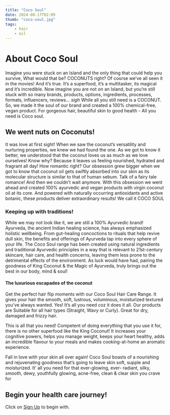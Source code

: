 ```yaml
---
title: "Coco Soul"
date: 2024-08-17T02:09
thumb: "coco-soul.jpg"
tags: 
    - hair
    - oil
---
```


# About Coco Soul

Imagine you were stuck on an Island and the only thing that could help you survive, What would that be? COCONUTS right? Of course we’ve all seen it in the movies! And it’s true. It’s a superfood, it’s a multitasker, its magical and it’s incredible. Now imagine you are not on an Island, but you’re still stuck with so many brands, products, options, ingredients, processes, formats, influencers, reviews… *sigh* While all you still need is a COCONUT. So, we made it the soul of our brand and created a 100% chemical-free, vegan product. For gorgeous hair, beautiful skin to good health - All you need is Coco soul.

## We went nuts on Coconuts!

It was love at first sight! When we saw the coconut’s versatility and nurturing properties, we knew we had found the one. As we got to know it better, we understood that the coconut loves us as much as we love ourselves! Know why? Because it leaves us feeling nourished, hydrated and fragrant all day! How romantic right? Our obsession grew bigger when we got to know that coconut oil gets swiftly absorbed into our skin as its molecular structure is similar to that of human sebum. Talk of a fairy tale romance! And then we couldn’t wait anymore. With this obsession we went ahead and created 100% ayurvedic and vegan products with virgin coconut oil at its core. And powered with naturally occurring antioxidants and active botanic, these products deliver extraordinary results! We call it COCO SOUL

### Keeping up with traditions!

While we may not look like it, we are still a 100% Ayurvedic brand! Ayurveda, the ancient Indian healing science, has always emphasized holistic wellbeing. From gut-healing concoctions to rituals that help revive dull skin, the benefits and offerings of Ayurveda tap into every sphere of your life. The Coco Soul range has been created using natural ingredients and traditional Ayurvedic principles in a way that is relevant to 21st-century skincare, hair care, and health concerns, leaving them less prone to the detrimental effects of the environment. As luck would have had, pairing the goodness of King Coconut & the Magic of Ayurveda, truly brings out the best in our body, mind & soul!

#### The luxurious escapades of the coconut

Get the perfect hair flip moments with our Coco Soul Hair Care Range. It gives your hair the smooth, soft, lustrous, voluminous, moisturized textured you’ve always wanted. Yes! It’s all you need coz it does it all. Our products are Suitable for all hair types (Straight, Wavy or Curly). Great for dry, damaged and frizzy hair.

This is all that you need! Competent of doing everything that you use it for, there is no other superfood like the King Coconut! It increases your cognitive powers, helps you manage weight, keeps your heart healthy, adds an incredible flavour to your meals and makes cooking-at-home an aromatic experience.

Fall in love with your skin all over again! Coco Soul boasts of a nourishing and rejuvenating goodness that’s going to leave skin soft, supple and moisturized. It’ all you need for that ever-glowing, ever- radiant, silky, smooth, dewy, youthfully glowing, acne-free, clean & clear skin you crave for

## Begin your health care journey!

Click on [Sign Up](https://clnk.in/u1X9 "Sign Up Link") to begin with.

